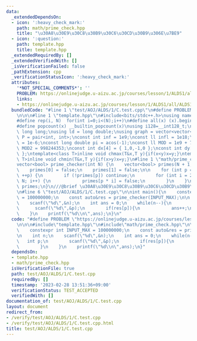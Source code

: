 ```yaml
---
data:
  _extendedDependsOn:
  - icon: ':heavy_check_mark:'
    path: math/prime_check.hpp
    title: "\u30A8\u30E9\u30C8\u30B9\u30C6\u30CD\u30B9\u306E\u7BE9"
  - icon: ':question:'
    path: template.hpp
    title: template.hpp
  _extendedRequiredBy: []
  _extendedVerifiedWith: []
  _isVerificationFailed: false
  _pathExtension: cpp
  _verificationStatusIcon: ':heavy_check_mark:'
  attributes:
    '*NOT_SPECIAL_COMMENTS*': ''
    PROBLEM: https://onlinejudge.u-aizu.ac.jp/courses/lesson/1/ALDS1/all/ALDS1_1_C
    links:
    - https://onlinejudge.u-aizu.ac.jp/courses/lesson/1/ALDS1/all/ALDS1_1_C
  bundledCode: "#line 1 \"test/AOJ/ALDS/1/C.test.cpp\"\n#define PROBLEM \"https://onlinejudge.u-aizu.ac.jp/courses/lesson/1/ALDS1/all/ALDS1_1_C\"\
    \n\n\n#line 1 \"template.hpp\"\n#include<bits/stdc++.h>\nusing namespace std;\n\
    #define rep(i, N)  for(int i=0;i<(N);i++)\n#define all(x) (x).begin(),(x).end()\n\
    #define popcount(x) __builtin_popcount(x)\nusing i128=__int128_t;\nusing ll =\
    \ long long;\nusing ld = long double;\nusing graph = vector<vector<int>>;\nusing\
    \ P = pair<int, int>;\nconst int inf = 1e9;\nconst ll infl = 1e18;\nconst ld eps\
    \ = 1e-6;\nconst long double pi = acos(-1);\nconst ll MOD = 1e9 + 7;\nconst ll\
    \ MOD2 = 998244353;\nconst int dx[4] = { 1,0,-1,0 };\nconst int dy[4] = { 0,1,0,-1\
    \ };\ntemplate<class T>inline void chmax(T&x,T y){if(x<y)x=y;}\ntemplate<class\
    \ T>inline void chmin(T&x,T y){if(x>y)x=y;}\n#line 1 \"math/prime_check.hpp\"\n\
    vector<bool> prime_checker(int N) {\n    vector<bool> primes(N + 1, true);\n\n\
    \    primes[0] = false;\n    primes[1] = false;\n\n    for (int p = 2; p <= N;\
    \ ++p) {\n        if (!primes[p]) continue;\n        for (int i = 2; p * i <=\
    \ N; i++) {\n            primes[p * i] = false;\n        }\n    }\n\n    return\
    \ primes;\n}\n///@brief \u30A8\u30E9\u30C8\u30B9\u30C6\u30CD\u30B9\u306E\u7BE9\
    \n#line 6 \"test/AOJ/ALDS/1/C.test.cpp\"\n\nint main(){\n    constexpr int INPUT_MAX\
    \ = 100000000;\n    const auto&res = prime_checker(INPUT_MAX);\n\n    int n;\n\
    \    scanf(\"%d\",&n);\n    int ans = 0;\n    while(n--){\n        int p;\n  \
    \      scanf(\"%d\",&p);\n        if(res[p]){\n            ans++;\n        }\n\
    \    }\n    printf(\"%d\\n\",ans);\n}\n"
  code: "#define PROBLEM \"https://onlinejudge.u-aizu.ac.jp/courses/lesson/1/ALDS1/all/ALDS1_1_C\"\
    \n\n\n#include\"template.hpp\"\n#include\"math/prime_check.hpp\"\n\nint main(){\n\
    \    constexpr int INPUT_MAX = 100000000;\n    const auto&res = prime_checker(INPUT_MAX);\n\
    \n    int n;\n    scanf(\"%d\",&n);\n    int ans = 0;\n    while(n--){\n     \
    \   int p;\n        scanf(\"%d\",&p);\n        if(res[p]){\n            ans++;\n\
    \        }\n    }\n    printf(\"%d\\n\",ans);\n}"
  dependsOn:
  - template.hpp
  - math/prime_check.hpp
  isVerificationFile: true
  path: test/AOJ/ALDS/1/C.test.cpp
  requiredBy: []
  timestamp: '2023-02-28 13:51:36+09:00'
  verificationStatus: TEST_ACCEPTED
  verifiedWith: []
documentation_of: test/AOJ/ALDS/1/C.test.cpp
layout: document
redirect_from:
- /verify/test/AOJ/ALDS/1/C.test.cpp
- /verify/test/AOJ/ALDS/1/C.test.cpp.html
title: test/AOJ/ALDS/1/C.test.cpp
---
```

